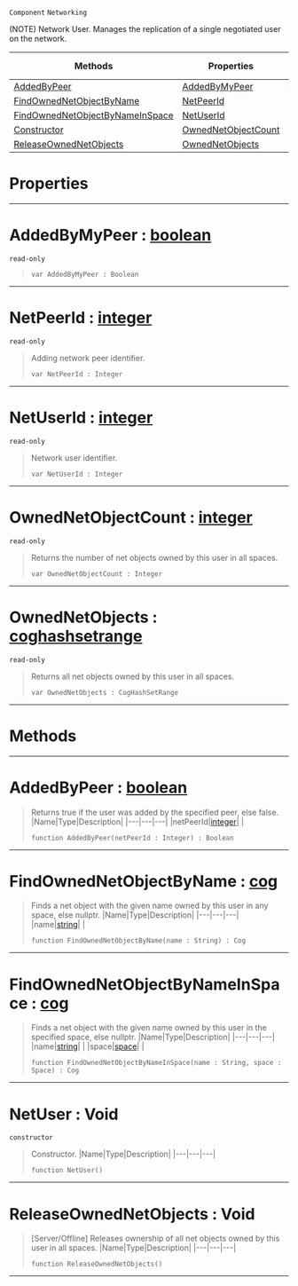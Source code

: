  `Component` `Networking`



(NOTE) Network User. Manages the replication of a single negotiated user on the network.

|Methods|Properties|Base Classes|Derived Classes|
|---|---|---|---|
|[ AddedByPeer](https://github.com/ZilchEngine/ZilchDocs/blob/master/code_reference/class_reference/netuser.markdown#addedbypeer-zero-engine)|[ AddedByMyPeer](https://github.com/ZilchEngine/ZilchDocs/blob/master/code_reference/class_reference/netuser.markdown#addedbymypeer-zero-engin)|[netobject](https://github.com/ZilchEngine/ZilchDocs/blob/master/code_reference/class_reference/netobject.markdown)| |
|[ FindOwnedNetObjectByName](https://github.com/ZilchEngine/ZilchDocs/blob/master/code_reference/class_reference/netuser.markdown#findownednetobjectbyname)|[ NetPeerId](https://github.com/ZilchEngine/ZilchDocs/blob/master/code_reference/class_reference/netuser.markdown#netpeerid-zero-engine-do)| | |
|[ FindOwnedNetObjectByNameInSpace](https://github.com/ZilchEngine/ZilchDocs/blob/master/code_reference/class_reference/netuser.markdown#findownednetobjectbyname)|[ NetUserId](https://github.com/ZilchEngine/ZilchDocs/blob/master/code_reference/class_reference/netuser.markdown#netuserid-zero-engine-do)| | |
|[ Constructor](https://github.com/ZilchEngine/ZilchDocs/blob/master/code_reference/class_reference/netuser.markdown#netuser-void)|[ OwnedNetObjectCount](https://github.com/ZilchEngine/ZilchDocs/blob/master/code_reference/class_reference/netuser.markdown#ownednetobjectcount-zero)| | |
|[ ReleaseOwnedNetObjects](https://github.com/ZilchEngine/ZilchDocs/blob/master/code_reference/class_reference/netuser.markdown#releaseownednetobjects-v)|[ OwnedNetObjects](https://github.com/ZilchEngine/ZilchDocs/blob/master/code_reference/class_reference/netuser.markdown#ownednetobjects-zero-eng)| | |


 #  Properties


---  
 #  AddedByMyPeer : [boolean](https://github.com/ZilchEngine/ZilchDocs/blob/master/code_reference/nada_base_types/boolean.markdown)

 `read-only`

> 
> ``` lang=cpp, name=Nada
> var AddedByMyPeer : Boolean


---  
 #  NetPeerId : [integer](https://github.com/ZilchEngine/ZilchDocs/blob/master/code_reference/nada_base_types/integer.markdown)

 `read-only`

> Adding network peer identifier.
> ``` lang=cpp, name=Nada
> var NetPeerId : Integer


---  
 #  NetUserId : [integer](https://github.com/ZilchEngine/ZilchDocs/blob/master/code_reference/nada_base_types/integer.markdown)

 `read-only`

> Network user identifier.
> ``` lang=cpp, name=Nada
> var NetUserId : Integer


---  
 #  OwnedNetObjectCount : [integer](https://github.com/ZilchEngine/ZilchDocs/blob/master/code_reference/nada_base_types/integer.markdown)

 `read-only`

> Returns the number of net objects owned by this user in all spaces.
> ``` lang=cpp, name=Nada
> var OwnedNetObjectCount : Integer


---  
 #  OwnedNetObjects : [coghashsetrange](https://github.com/ZilchEngine/ZilchDocs/blob/master/code_reference/class_reference/coghashsetrange.markdown)

 `read-only`

> Returns all net objects owned by this user in all spaces.
> ``` lang=cpp, name=Nada
> var OwnedNetObjects : CogHashSetRange


---  
 #  Methods


---  
 #  AddedByPeer : [boolean](https://github.com/ZilchEngine/ZilchDocs/blob/master/code_reference/nada_base_types/boolean.markdown)

> Returns true if the user was added by the specified peer, else false.
> |Name|Type|Description|
> |---|---|---|
> |netPeerId|[integer](https://github.com/ZilchEngine/ZilchDocs/blob/master/code_reference/nada_base_types/integer.markdown)| |
> ``` lang=cpp, name=Nada
> function AddedByPeer(netPeerId : Integer) : Boolean
> ``` 


---  
 #  FindOwnedNetObjectByName : [cog](https://github.com/ZilchEngine/ZilchDocs/blob/master/code_reference/class_reference/cog.markdown)

> Finds a net object with the given name owned by this user in any space, else nullptr.
> |Name|Type|Description|
> |---|---|---|
> |name|[string](https://github.com/ZilchEngine/ZilchDocs/blob/master/code_reference/nada_base_types/string.markdown)| |
> ``` lang=cpp, name=Nada
> function FindOwnedNetObjectByName(name : String) : Cog
> ``` 


---  
 #  FindOwnedNetObjectByNameInSpace : [cog](https://github.com/ZilchEngine/ZilchDocs/blob/master/code_reference/class_reference/cog.markdown)

> Finds a net object with the given name owned by this user in the specified space, else nullptr.
> |Name|Type|Description|
> |---|---|---|
> |name|[string](https://github.com/ZilchEngine/ZilchDocs/blob/master/code_reference/nada_base_types/string.markdown)| |
> |space|[space](https://github.com/ZilchEngine/ZilchDocs/blob/master/code_reference/class_reference/space.markdown)| |
> ``` lang=cpp, name=Nada
> function FindOwnedNetObjectByNameInSpace(name : String, space : Space) : Cog
> ``` 


---  
 #  NetUser : Void

 `constructor`

> Constructor.
> |Name|Type|Description|
> |---|---|---|
> ``` lang=cpp, name=Nada
> function NetUser()
> ``` 


---  
 #  ReleaseOwnedNetObjects : Void

> [Server/Offline] Releases ownership of all net objects owned by this user in all spaces.
> |Name|Type|Description|
> |---|---|---|
> ``` lang=cpp, name=Nada
> function ReleaseOwnedNetObjects()
> ``` 


---  
 

 